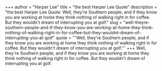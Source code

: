 +++
author = "Harper Lee"
title = "the best Harper Lee Quote"
description = "the best Harper Lee Quote: Well, they're Southern people, and if they know you are working at home they think nothing of walking right in for coffee. But they wouldn't dream of interrupting you at golf."
slug = "well-theyre-southern-people-and-if-they-know-you-are-working-at-home-they-think-nothing-of-walking-right-in-for-coffee-but-they-wouldnt-dream-of-interrupting-you-at-golf"
quote = '''Well, they're Southern people, and if they know you are working at home they think nothing of walking right in for coffee. But they wouldn't dream of interrupting you at golf.'''
+++
Well, they're Southern people, and if they know you are working at home they think nothing of walking right in for coffee. But they wouldn't dream of interrupting you at golf.
